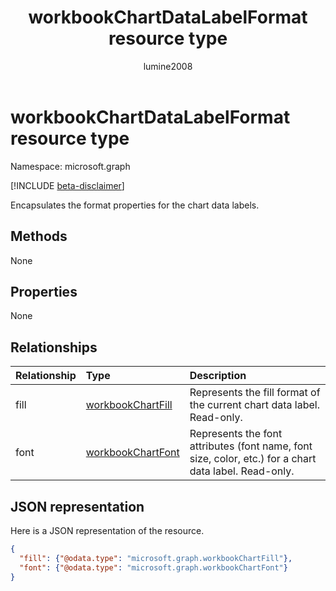 ﻿---
title: "workbookChartDataLabelFormat resource type"
description: "Encapsulates the format properties for the chart data labels."
author: "lumine2008"
localization_priority: Normal
ms.prod: "excel"
doc_type: resourcePageType
---

# workbookChartDataLabelFormat resource type

Namespace: microsoft.graph

[!INCLUDE [beta-disclaimer](../../includes/beta-disclaimer.md)]

Encapsulates the format properties for the chart data labels.

## Methods

None

## Properties

None

## Relationships

| Relationship | Type                                      | Description                                                                                           |
| :----------- | :---------------------------------------- | :---------------------------------------------------------------------------------------------------- |
| fill         | [workbookChartFill](workbookchartfill.md) | Represents the fill format of the current chart data label. Read-only.                                |
| font         | [workbookChartFont](workbookchartfont.md) | Represents the font attributes (font name, font size, color, etc.) for a chart data label. Read-only. |

## JSON representation

Here is a JSON representation of the resource.

<!--{
  "blockType": "resource",
  "optionalProperties": [
    "fill",
    "font"
    ],
  "baseType": "microsoft.graph.entity",
  "@odata.type": "microsoft.graph.workbookChartDataLabelFormat"
}-->

```json
{
  "fill": {"@odata.type": "microsoft.graph.workbookChartFill"},
  "font": {"@odata.type": "microsoft.graph.workbookChartFont"}
}
```

<!-- uuid: 8fcb5dbc-d5aa-4681-8e31-b001d5168d79
2015-10-25 14:57:30 UTC -->

<!--
{
  "type": "#page.annotation",
  "description": "ChartDataLabelFormat resource",
  "keywords": "",
  "section": "documentation",
  "tocPath": "",
  "suppressions": []
}
-->
